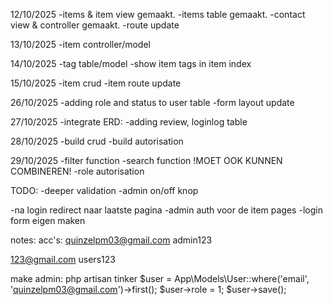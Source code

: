 12/10/2025
-items & item view gemaakt.
-items table gemaakt.
-contact view & controller gemaakt.
-route update

13/10/2025
-item controller/model

14/10/2025
-tag table/model
-show item tags in item index

15/10/2025
-item crud
-item route update

26/10/2025 
-adding role and status to user table
-form layout update

27/10/2025
-integrate ERD:
    -adding review, loginlog table

28/10/2025
-build crud
-build autorisation

29/10/2025
-filter function
-search function !MOET OOK KUNNEN COMBINEREN!
-role autorisation



TODO:
-deeper validation
-admin on/off knop

-na login redirect naar laatste pagina
-admin auth voor de item pages
-login form eigen maken


notes:
acc's:
quinzelpm03@gmail.com
admin123

123@gmail.com
users123

make admin:
php artisan tinker
$user = App\Models\User::where('email', 'quinzelpm03@gmail.com')->first();
$user->role = 1;
$user->save();
